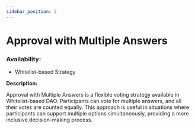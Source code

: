 ```yaml
---
sidebar_position: 2
---
```


# Approval with Multiple Answers

### Availability:

* Whitelist-based Strategy

**Description:**

Approval with Multiple Answers is a flexible voting strategy available in Whitelist-based DAO. Participants can vote for multiple answers, and all their votes are counted equally. This approach is useful in situations where participants can support multiple options simultaneously, providing a more inclusive decision-making process.